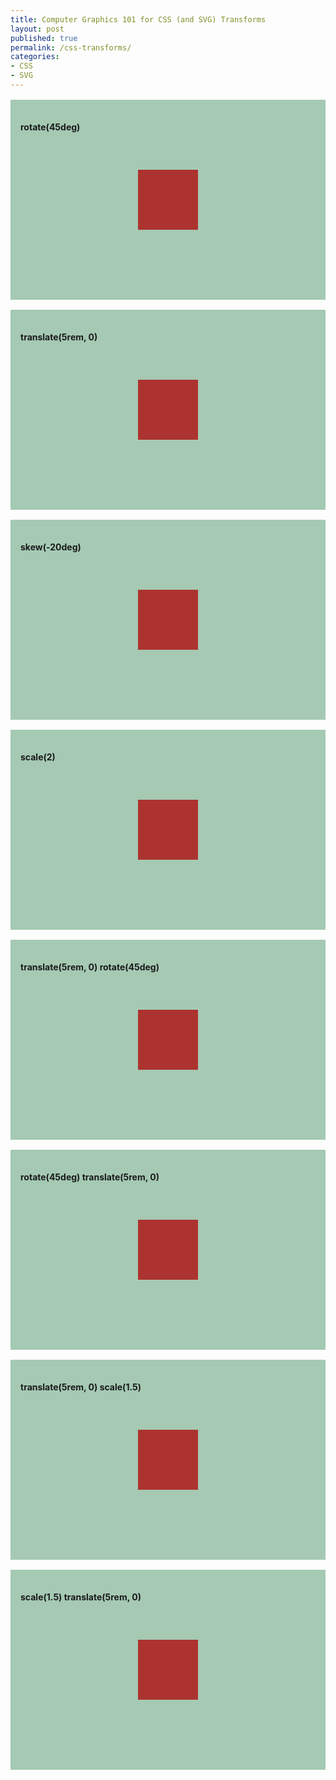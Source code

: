 ```yaml
---
title: Computer Graphics 101 for CSS (and SVG) Transforms
layout: post
published: true
permalink: /css-transforms/
categories:
- CSS
- SVG
---
```


<style>

.demo {
	padding: 1rem 1rem;
	background-color: #A5C9B3;
	position: relative;
	height: 20rem;
	margin: 1rem 0;
	-webkit-box-sizing: border-box;
	-moz-box-sizing: border-box;
	box-sizing: border-box;
}

.demo * {
	-webkit-box-sizing: inherit;
	-moz-box-sizing: inherit;
	box-sizing: inherit;
}
/*
.demo:after {
	content: '';
	position: absolute;
	left: -100%;
	right: -100%;
	top: 0;
	bottom: 0;
	background-color: #A5C9B3;
	z-index: -1;
}*/

.box {
	background-color: #AC332F;
	width: 6rem;
	height: 6rem;
	position: absolute;
	left: 50%;
	top: 50%;
	margin-left: -3rem;
	margin-top: -3rem;
	z-index: 2;
	cursor: pointer;
}


@keyframes demo-anim-rotate {
	0% {
		transform: rotate(0deg);
	}

	100% {
		transform: rotate(45deg);
	}
}

@keyframes demo-anim-translate {
	0% {
		transform: translate(0, 0);
	}

	100% {
		transform: translate(5rem, 0);
	}
}

@keyframes demo-anim-skew {
	0% {
		transform: skew(0);
	}

	100% {
		transform: skew(-20deg);
	}
}

@keyframes demo-anim-scale {
	0% {
		transform: scale(1);
	}

	100% {
		transform: scale(2);
	}
}

@keyframes demo-anim-translate-rotate {
	0% {
		transform: translate(0, 0) rotate(0deg);
	}
	50% {
		transform: translate(5rem, 0) rotate(0deg);
	}
	100% {
		transform: translate(5rem, 0) rotate(45deg);
	}
}

@keyframes demo-anim-rotate-translate {
	0% {
		transform: rotate(0deg) translate(0, 0);
	}
	50% {
		transform: rotate(45deg) translate(0, 0);
	}
	100% {
		transform: rotate(45deg) translate(5rem, 0);
	}
}

@keyframes demo-anim-translate-scale {
	0% {
		transform: translate(0, 0) scale(1);
	}
	50% {
		transform: translate(5rem, 0) scale(1);
	}
	100% {
		transform: translate(5rem, 0) scale(1.5);
	}
}

@keyframes demo-anim-scale-translate {
	0% {
		transform: scale(1) translate(0, 0);
	}
	50% {
		transform: scale(1.5) translate(0, 0);
	}
	100% {
		transform: scale(1.5) translate(5rem, 0);
	}
}

.demo-1.active {
	animation: demo-anim-rotate 2s ease forwards;
}

.demo-2.active {
	animation: demo-anim-translate 2s ease forwards;
}

.demo-3.active {
	animation: demo-anim-skew 2s ease forwards;
}

.demo-4.active {
	animation: demo-anim-scale 2s ease forwards;
}

.demo-5.active {
	animation: demo-anim-translate-rotate 2s ease forwards;
}

.demo-6.active {
	animation: demo-anim-rotate-translate 2s ease forwards;
}

.demo-7.active {
	animation: demo-anim-translate-scale 2s ease forwards;
}

.demo-8.active {
	animation: demo-anim-scale-translate 2s ease forwards;
}


</style>

<div class="demo">
	<h4>rotate(45deg)</h4>
	<div class="box demo-1"></div>
</div>

<div class="demo">
	<h4>translate(5rem, 0)</h4>
	<div class="box demo-2"></div>
</div>

<div class="demo">
	<h4>skew(-20deg)</h2>
	<div class="box demo-3"></div>
</div>


<div class="demo">
	<h4>scale(2)</h2>
	<div class="box demo-4"></div>
</div>

<div class="demo">
	<h4>translate(5rem, 0) rotate(45deg)</h4>
	<div class="box demo-5"></div>
</div>

<div class="demo">
	<h4>rotate(45deg) translate(5rem, 0)</h4>
	<div class="box demo-6"></div>
</div>

<div class="demo">
	<h4>translate(5rem, 0) scale(1.5)</h4>
	<div class="box demo-7"></div>
</div>

<div class="demo">
	<h4>scale(1.5) translate(5rem, 0)</h4>
	<div class="box demo-8"></div>
</div>


<script>
	var toggleActive = function(e) {
		var el = this;
		if(el.classList) {
			if(el.classList.contains('active')) {
				el.classList.remove('active')
			} else {
				el.classList.add('active');
			}
		}
	};

	var boxes = document.querySelectorAll('.demo .box');
	for(var i = 0; i < boxes.length; i++) {
		boxes[i].addEventListener('click', toggleActive, true);
	}
</script>
<script src="//cdnjs.cloudflare.com/ajax/libs/prefixfree/1.0.7/prefixfree.min.js"></script>